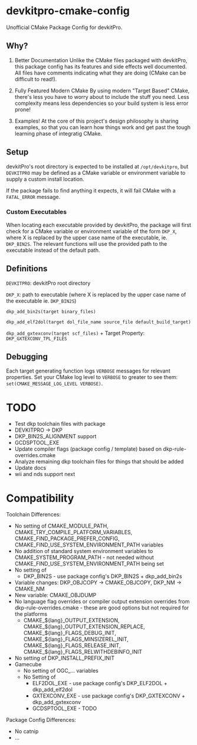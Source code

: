 # devkitpro-cmake-config
Unofficial CMake Package Config for devkitPro.

## Why?

1. Better Documentation
Unlike the CMake files packaged with devkitPro, this package config has its features and side effects well documented. All files have comments indicating what they are doing (CMake can be difficult to read!).

2. Fully Featured Modern CMake
By using modern "Target Based" CMake, there's less you have to worry about to include the stuff you need. Less complexity means less dependencies so your build system is less error prone!

3. Examples!
At the core of this project's design philosophy is sharing examples, so that you can learn how things work and get past the tough learning phase of integratig CMake.

## Setup
devkitPro's root directory is expected to be installed at `/opt/devkitpro`, but `DEVKITPRO` may be defined as a CMake variable or environment variable to supply a custom install location.

If the package fails to find anything it expects, it will fail CMake with a `FATAL_ERROR` message.

### Custom Executables
When locating each executable provided by devkitPro, the package will first check for a CMake variable or environment 
variable of the form `DKP_X`, where X is replaced by the upper case name of the executable, ie. `DKP_BIN2S`. 
The relevant functions will use the provided path to the executable instead of the default path.

## Definitions
`DEVKITPRO`: devkitPro root directory

`DKP_X`: path to executable (where X is replaced by the upper case name of the executable ie. `DKP_BIN2S`)

`dkp_add_bin2s(target binary_files)`

`dkp_add_elf2dol(target dol_file_name source_file default_build_target)`

`dkp_add_gxtexconv(target scf_files)` + Target Property: `DKP_GXTEXCONV_TPL_FILES`

## Debugging

Each target generating function logs `VERBOSE` messages for relevant properties. Set your CMake log level to `VERBOSE` to greater
to see them: `set(CMAKE_MESSAGE_LOG_LEVEL VERBOSE)`.

# TODO
- Test dkp toolchain files with package
- DEVKITPRO -> DKP
- DKP_BIN2S_ALIGNMENT support
- GCDSPTOOL_EXE
- Update compiler flags (package config / template) based on dkp-rule-overrides.cmake
- Analyze remaining dkp toolchain files for things that should be added
- Update docs
- wii and nds support next

# Compatibility
Toolchain Differences:
* No setting of CMAKE_MODULE_PATH, CMAKE_TRY_COMPILE_PLATFORM_VARIABLES, CMAKE_FIND_PACKAGE_PREFER_CONFIG, CMAKE_FIND_USE_SYSTEM_ENVIRONMENT_PATH variables
* No addition of standard system environment variables to CMAKE_SYSTEM_PROGRAM_PATH - not needed without CMAKE_FIND_USE_SYSTEM_ENVIRONMENT_PATH being set
* No setting of
  * DKP_BIN2S - use package config's DKP_BIN2S + dkp_add_bin2s
* Variable changes: DKP_OBJCOPY -> CMAKE_OBJCOPY, DKP_NM -> CMAKE_NM
* New variable: CMAKE_OBJDUMP
* No language flag overrides or compiler output extension overrides from dkp-rule-overrides.cmake - these are good options but not required for the platforms
  * CMAKE\_\${lang}\_OUTPUT_EXTENSION, CMAKE\_\${lang}\_OUTPUT\_EXTENSION\_REPLACE, CMAKE\_\${lang}\_FLAGS\_DEBUG\_INIT, CMAKE\_\${lang}\_FLAGS\_MINSIZEREL\_INIT, CMAKE\_\${lang}\_FLAGS\_RELEASE\_INIT, CMAKE\_\${lang}\_FLAGS\_RELWITHDEBINFO\_INIT
* No setting of DKP_INSTALL_PREFIX_INIT
* Gamecube
  * No setting of OGC_... variables
  * No Setting of
    * ELF2DOL_EXE - use package config's DKP_ELF2DOL + dkp_add_elf2dol
    * GXTEXCONV_EXE - use package config's DKP_GXTEXCONV + dkp_add_gxtexconv
    * GCDSPTOOL_EXE - TODO

Package Config Differences:
* No catnip
* ...